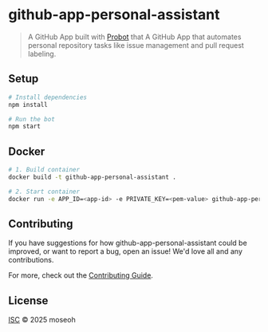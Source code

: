 # github-app-personal-assistant

> A GitHub App built with [Probot](https://github.com/probot/probot) that A GitHub App that automates personal repository tasks like issue management and pull request labeling.

## Setup

```sh
# Install dependencies
npm install

# Run the bot
npm start
```

## Docker

```sh
# 1. Build container
docker build -t github-app-personal-assistant .

# 2. Start container
docker run -e APP_ID=<app-id> -e PRIVATE_KEY=<pem-value> github-app-personal-assistant
```

## Contributing

If you have suggestions for how github-app-personal-assistant could be improved, or want to report a bug, open an issue! We'd love all and any contributions.

For more, check out the [Contributing Guide](CONTRIBUTING.md).

## License

[ISC](LICENSE) © 2025 moseoh
